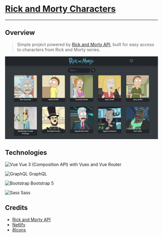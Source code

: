 # [Rick and Morty Characters](https://samkmn-rickandmorty.netlify.app/)

---

## Overview
>Simple project powered by [Rick and Morty API](https://rickandmortyapi.com/), built for easy access to characters from Rick and Morty series. 

<img src="./screenshots/Screenshot.png">

## Technologies

![Vue](https://img.icons8.com/external-tal-revivo-filled-tal-revivo/24/000000/external-vuejs-an-open-source-javascript-framework-for-building-user-interfaces-and-single-page-applications-logo-filled-tal-revivo.png) Vue 3 (Composition API) with Vuex and Vue Router

![GraphQL](https://img.icons8.com/color/24/000000/graphql.png) GraphQL

![Bootstrap](https://img.icons8.com/color/30/000000/bootstrap.png) Bootstrap 5

![Sass](https://img.icons8.com/color/24/000000/sass-avatar.png) Sass  

## Credits
* [Rick and Morty API](https://rickandmortyapi.com/)
* [Netlify](https://www.netlify.com/)
* [8Icons](https://icons8.com/)
